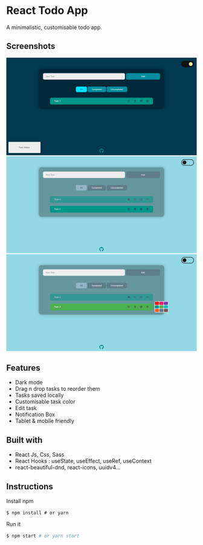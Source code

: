 # React Todo App

A minimalistic, customisable todo app.

## Screenshots

<img src="./demo1.png"/>
<img src="./demo2.png"/>
<img src="./demo3.png"/>


## Features

- Dark mode
- Drag n drop tasks to reorder them
- Tasks saved locally
- Customisable task color
- Edit task
- Notification Box
- Tablet & mobile friendly

## Built with

- React Js, Css, Sass
- React Hooks : useState, useEffect, useRef, useContext
- react-beautiful-dnd, react-icons, uuidv4...


## Instructions

Install npm
```
$ npm install # or yarn
```

Run it
```bash
$ npm start # or yarn start
```